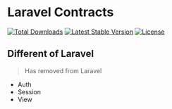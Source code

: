 # Laravel Contracts

[![Total Downloads](https://poser.pugx.org/lumphp/laravel-contracts/downloads)](//packagist.org/packages/lumphp/laravel-contracts)
[![Latest Stable Version](https://poser.pugx.org/lumphp/laravel-contracts/v)](//packagist.org/packages/lumphp/laravel-contracts)
[![License](https://poser.pugx.org/lumphp/laravel-contracts/license)](//packagist.org/packages/lumphp/laravel-contracts)

## Different of Laravel

> Has removed from Laravel
 * Auth 
 * Session
 * View
